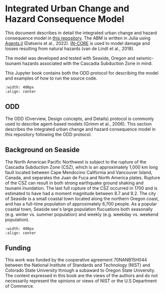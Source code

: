 # Integrated Urban Change and Hazard Consequence Model

This document describes in detail the integrated urban change and hazard consequence model in [this repository](https://github.com/22dylan/LandMarket-HazardConsequence). The ABM is written in Julia using [Agents.jl](https://juliadynamics.github.io/Agents.jl/stable/) (Datseris et al., 2022). [IN-CORE](https://incore.ncsa.illinois.edu) is used to model damage and losses resulting from natural hazards (van de Lindt et al., 2018).

The model was developed and tested with Seaside, Oregon and seismic-tsunami hazards associated with the Cascadia Subduction Zone in mind. 

This Jupyter book contains both the ODD protocol for describing the model and examples of how to run the source code. 

```{image} /images/TemporalSetting6.png
:width: 400px
:align: center
```

## ODD
The ODD (Overview, Design concepts, and Details) protocol is commonly used to describe agent-based models (Grimm et al., 2006). This section describes the integrated urban change and hazard consequence model in this repository following the ODD protocol. 

## Background on Seaside

The North American Pacific Northwest is subject to the rupture of the Cascadia Subduction Zone (CSZ), which is an approximately 1,000 km long fault located between Cape Mendocino California and Vancouver Island, Canada, and separates the Juan de Fuca and North America plates. Rupture of the CSZ can result in both strong earthquake ground shaking and tsunami inundation. The last full rupture of the CSZ occurred in 1700 and is estimated to have had a moment magnitude between 8.7 and 9.2. The city of Seaside is a small coastal town located along the northern Oregon coast, and has a full-time population of approximately 6,700 people. As a popular coastal town, Seaside see's large population flucuations both seasonally (e.g. winter vs. summer population) and weekly (e.g. weekday vs. weekend population). 


 ```{image} /images/CaseStudy_icon.png
:width: 400px
:align: center
```



## Funding


This work was funded by the cooperative agreement 70NANB15H044 between the National Institute of Standards and Technology (NIST) and Colorado State University through a subaward to Oregon State University. The content expressed in this book are the views of the authors and do not necessarily represent the opinions or views of NIST or the U.S Department of Commerce.

